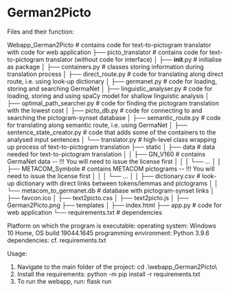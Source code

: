 # German2Picto
Files and their function:

Webapp_German2Picto                 # contains code for text-to-pictogram translator with code for web application
├── picto_translator                # contains code for text-to-pictogram translator (without code for interface)
│   ├── __init__.py                 # initialise as package
│   ├── containers.py               # classes storing information during translation process
│   ├── direct_route.py             # code for translating along direct route, i.e. using look-up dictionary
│   ├── germanet.py                 # code for loading, storing and searching GermaNet
│   ├── linguistic_analyser.py      # code for loading, storing and using spaCy model for shallow linguistic analysis
│   ├── optimal_path_searcher.py    # code for finding the pictogram translation with the lowest cost
│   ├── picto_db.py                 # code for connecting to and searching the pictogram-synset database
│   ├── semantic_route.py           # code for translating along semantic route, i.e. using GermaNet
│   ├── sentence_state_creator.py   # code that adds some of the containers to the analysed input sentences
│   └── translator.py               # high-level class wrapping up process of text-to-pictogram translation
├── static 
│   ├── data                        # data needed for text-to-pictogram translation
│   │   ├── GN_V160                 # contains GermaNet data -- !!! You will need to issue the license first 
│   │   │   └── ...
│   │   ├── METACOM_Symbole         # contains METACOM pictograms -- !!! You will need to issue the license first 
│   │   │   └── ...
│   │   ├── dictionary.csv          # look-up dictionary with direct links between tokens/lemmas and pictograms
│   │   └── metacom_to_germanet.db  # database with pictogram-synset links
│   ├── favcon.ico
│   ├── text2picto.css
│   ├── text2picto.js
│   ├── German2Picto.png 
├── templates
│   ├── index.html
├── app.py                          # code for web application
└── requirements.txt                # dependencies


Platform on which the program is executable:
operating system: Windows 10 Home, OS build 19044.1645
programming environment: Python 3.9.6
dependencies: cf. requirements.txt

Usage:
1. Navigate to the main folder of the project: cd .\webapp_German2Picto\
2. Install the requirements: python -m pip install -r requirements.txt
3. To run the webapp, run: flask run
